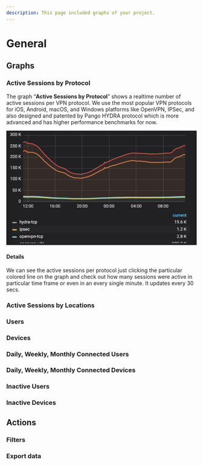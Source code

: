 ```yaml
---
description: This page included graphs of your project.
---
```


# General

## Graphs

### Active Sessions by Protocol

The graph “**Active Sessions by Protocol**” shows a realtime number of active sessions per VPN protocol. We use the most popular VPN protocols for iOS, Android, macOS, and Windows platforms like OpenVPN, IPSec, and also designed and patented by Pango HYDRA protocol which is more advanced and has higher performance benchmarks for now.

![](../../.gitbook/assets/active_session_protocol.png)

#### Details

We can see the active sessions per protocol just clicking the particular colored line on the graph and  check out how many sessions were active in particular time frame or even in an every single minute. It updates every 30 secs.

### Active Sessions by Locations

### Users

### Devices

### Daily, Weekly, Monthly Connected Users

### Daily, Weekly, Monthly Connected Devices

### Inactive Users

### Inactive Devices

## Actions

### Filters

### Export data

